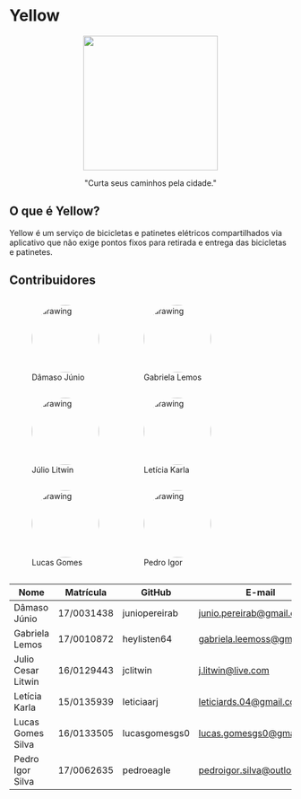 # Yellow
<p align="center"><a href="https://github.com/Requisitos2-2019/Yellow-Grupo-4" target="_blank"><img width="240"src="https://raw.githubusercontent.com/Requisitos2-2019/Yellow-Grupo-4/master/img/icon-round.png"></a></p>
<p align="center">"Curta seus caminhos pela cidade."</p>

## O que é Yellow?

Yellow é um serviço de bicicletas e patinetes elétricos compartilhados via aplicativo que não exige pontos fixos para retirada e entrega das bicicletas e patinetes.

## Contribuidores

<figure style="float:left;">
    <img src="https://raw.githubusercontent.com/Requisitos-2019-2-Yellow/Yellow/master/img/group/damaso.jpg" alt="drawing" style="width:120px; border-radius: 50%;"/>
    <figcaption>Dâmaso Júnio</figcaption>
</figure>

<figure style="float:left;">
    <img src="https://raw.githubusercontent.com/Requisitos-2019-2-Yellow/Yellow/master/img/group/gabi.jpg" alt="drawing" style="width:120px;border-radius: 50%;"/>
    <figcaption>Gabriela Lemos</figcaption>
</figure>
<figure style="float:left;">
    <img src="https://raw.githubusercontent.com/Requisitos-2019-2-Yellow/Yellow/master/img/group/julio.jpg" alt="drawing" style="width:120px;border-radius: 50%;"/>
    <figcaption>Júlio Litwin</figcaption>
</figure>
<figure style="float:left;">
    <img src="https://raw.githubusercontent.com/Requisitos-2019-2-Yellow/Yellow/master/img/group/leticia.jpg" alt="drawing" style="width:120px;border-radius: 50%;"/>
    <figcaption>Letícia Karla</figcaption>
</figure>
<figure style="float:left;">
    <img src="https://raw.githubusercontent.com/Requisitos-2019-2-Yellow/Yellow/master/img/group/lucas.jpg" alt="drawing" style="width:120px;border-radius: 50%;"/>
    <figcaption>Lucas Gomes</figcaption>
</figure>
<figure style="float:left;">
    <img src="https://raw.githubusercontent.com/Requisitos-2019-2-Yellow/Yellow/master/img/group/pedro.jpg" alt="drawing" style="width:120px;border-radius: 50%;"/>
    <figcaption>Pedro Igor</figcaption>
</figure>
<br clear="all">

| Nome              |Matrícula   | GitHub          | E-mail                          |
|-------------------|------------|-----------------|---------------------------------|
|  Dâmaso Júnio    | 17/0031438 | juniopereirab     |  junio.pereirab@gmail.com    |
| Gabriela Lemos    | 17/0010872 | heylisten64   |  gabriela.leemoss@gmail.com  |
| Julio Cesar Litwin     | 16/0129443 | jclitwin    |   j.litwin@live.com   |
| Letícia Karla       | 15/0135939 | leticiaarj     |   leticiards.04@gmail.com |
| Lucas Gomes Silva         | 16/0133505 | lucasgomesgs0            |   lucas.gomesgs0@gmail.com |
| Pedro Igor Silva    | 17/0062635 | pedroeagle        |      pedroigor.silva@outlook.com  |